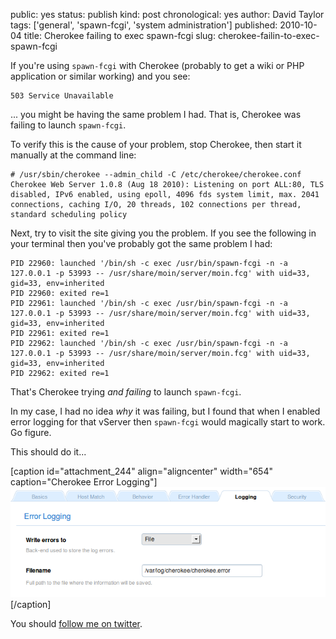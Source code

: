 public: yes
status: publish
kind: post
chronological: yes
author: David Taylor
tags: ['general', 'spawn-fcgi', 'system administration']
published: 2010-10-04
title: Cherokee failing to exec spawn-fcgi
slug: cherokee-failin-to-exec-spawn-fcgi

If you're using `spawn-fcgi` with Cherokee (probably to get a wiki or PHP application or similar working) and you see:

    503 Service Unavailable

... you might be having the same problem I had. That is, Cherokee was failing to launch `spawn-fcgi`.

To verify this is the cause of your problem, stop Cherokee, then start it manually at the command line:


    # /usr/sbin/cherokee --admin_child -C /etc/cherokee/cherokee.conf
    Cherokee Web Server 1.0.8 (Aug 18 2010): Listening on port ALL:80, TLS disabled, IPv6 enabled, using epoll, 4096 fds system limit, max. 2041 connections, caching I/O, 20 threads, 102 connections per thread, standard scheduling policy


Next, try to visit the site giving you the problem. If you see the following in your terminal then you've probably got the same problem I had:


    PID 22960: launched '/bin/sh -c exec /usr/bin/spawn-fcgi -n -a 127.0.0.1 -p 53993 -- /usr/share/moin/server/moin.fcg' with uid=33, gid=33, env=inherited
    PID 22960: exited re=1
    PID 22961: launched '/bin/sh -c exec /usr/bin/spawn-fcgi -n -a 127.0.0.1 -p 53993 -- /usr/share/moin/server/moin.fcg' with uid=33, gid=33, env=inherited
    PID 22961: exited re=1
    PID 22962: launched '/bin/sh -c exec /usr/bin/spawn-fcgi -n -a 127.0.0.1 -p 53993 -- /usr/share/moin/server/moin.fcg' with uid=33, gid=33, env=inherited
    PID 22962: exited re=1


That's Cherokee trying _and failing_ to launch `spawn-fcgi`.

In my case, I had no idea _why_ it was failing, but I found that when I enabled error logging for that vServer then `spawn-fcgi` would magically start to work. Go figure.

This should do it...

[caption id="attachment_244" align="aligncenter" width="654" caption="Cherokee Error Logging"][![Cherokee Error Logging](/media/img/2010/10/Cherokee-Error-Logging.png)](/media/img/2010/10/Cherokee-Error-Logging.png)[/caption]

You should [follow me on twitter](http://twitter.com/davidltaylor).
